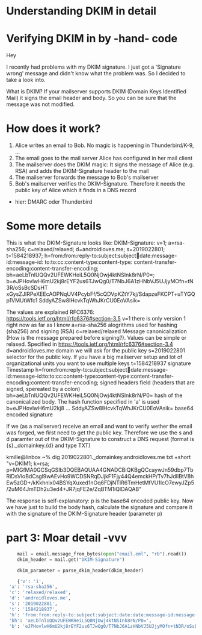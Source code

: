 # Understanding DKIM in detail
# Verifying DKIM in by -hand- code

Hey

I recently had problems with my DKIM signature. I just got a 'Signature wrong' message and didn't know what the problem was. So I decided to take a look into.

What is DKIM?
If your mailserver supports DKIM (Domain Keys Identified Mail) it signs the email header and body. So you can be sure that the message was not modified.

# How does it work?
1) Alice writes an email to Bob. No magic is happening in Thunderbird/K-9, ...
2) The email goes to the mail server Alice has configured in her mail client
3) The mailserver does the DKIM magic: It signs the message of Alice (e.g. RSA) and adds the DKIM-Signature header to the mail
4) The mailserver forwards the message to Bob's mailserver
5) Bob's mailserver verifies the DKIM-Signature. Therefore it needs the public key of Alice which it finds in a DNS record
- hier: DMARC oder Thunderbird

# Some more details
This is what the DKIM-Signature looks like:
DKIM-Signature: v=1; a=rsa-sha256; c=relaxed/relaxed; d=androidloves.me;
    s=2019022801; t=1584218937;
    h=from:from:reply-to:subject:subject:date:date:message-id:message-id:
     to:to:cc:content-type:content-type:
     content-transfer-encoding:content-transfer-encoding;
    bh=aeLbTnlUQQv2UFEWKHeiL5Q0NjOwj4ktNSInk8rN/P0=;
    b=eJPHovlwH6mU2kj8rEYF2us6TJwQg0/T7NbJ6A1zHNbVJ5UJjyMOfn+tN3R/oSsBcSDsHT
    xGysZJIRPeXEEcAOPNqUV4PcybFf/5cQDVpKZtY7kj/SdapzeFKCPT+uTYGQp1VMUtWfc1
    SddyAZSw8lHcvkTqWhJKrCU0EoVAsik=

The values are explained RFC6376: https://tools.ietf.org/html/rfc6376#section-3.5
v=1     there is only version 1 right now as far as I know
a=rsa-sha256   alogrithms used for hashing (sha256) and signing (RSA)
c=relaxed/relaxed   Message canonicalization (How is the message prepared before signing?). Values can be simple or relaxed. Specified in https://tools.ietf.org/html/rfc6376#section-3.4
d=androidloves.me domain we will ask for the public key
s=2019022801 selector for the public key. If you have a big mailserver setup and lot of organizational units you want to use multiple keys
t=1584218937 signature Timestamp 
h=from:from:reply-to:subject:subject:date:date:message-id:message-id:to:to:cc:content-type:content-type:content-transfer-encoding:content-transfer-encoding;     signed headers field (headers that are signed, spereated by a colon)
bh=aeLbTnlUQQv2UFEWKHeiL5Q0NjOwj4ktNSInk8rN/P0= hash of the canonicalized body. The hash function specified in 'a' is used
b=eJPHovlwH6mU2kj8 ... SddyAZSw8lHcvkTqWhJKrCU0EoVAsik= base64 encoded signature


If we (as a mailserver) receive an email and want to verify wether the email was forged, we first need to get the public key. Therefore we use the s and d paramter out of the DKIM-Signature to construct a DNS request (format is {s}._domainkey.{d} and type TXT)

kmille@linbox ~% dig 2019022801._domainkey.androidloves.me txt +short
"v=DKIM1; k=rsa; p=MIGfMA0GCSqGSIb3DQEBAQUAA4GNADCBiQKBgQCcaywJn59dbp7TbRiDsVloBdCsgl9wAEvHo9WCDSNRqDJjkF1Fjy44Q4emckHP/Tv7hJdIlBtV8hEw5zGD+/kKkhnlx04BSYqXuxed1nOq6FDjNTIR6TmHetMfVU1IcO7ewyJZp5/2uM64JmTDh2u3ed4+JR7jqFE2e/ZqBTM1iQIDAQAB"

The response is self-explanatory: p is the base64 encoded public key. Now we have just to build the body hash, calculate the signature and compare it with the signature of the DKIM-Signature header (parameter p)


# part 3: Moar detail -vvv

    
    
```python
    mail = email.message_from_bytes(open("email.eml", "rb").read())
    dkim_header = mail.get("DKIM-Signature")

    dkim_parameter = parse_dkim_header(dkim_header)

    {'v': '1',
 'a': 'rsa-sha256',
 'c': 'relaxed/relaxed',
 'd': 'androidloves.me',
 's': '2019022801',
 't': '1584218937',
 'h': 'from:from:reply-to:subject:subject:date:date:message-id:message-id:to:to:cc:content-type:content-type:content-transfer-encoding:content-transfer-encoding',
 'bh': 'aeLbTnlUQQv2UFEWKHeiL5Q0NjOwj4ktNSInk8rN/P0=',
 'b': 'eJPHovlwH6mU2kj8rEYF2us6TJwQg0/T7NbJ6A1zHNbVJ5UJjyMOfn+tN3R/oSsBcSDsHTxGysZJIRPeXEEcAOPNqUV4PcybFf/5cQDVpKZtY7kj/SdapzeFKCPT+uTYGQp1VMUtWfc1SddyAZSw8lHcvkTqWhJKrCU0EoVAsik='}
```
